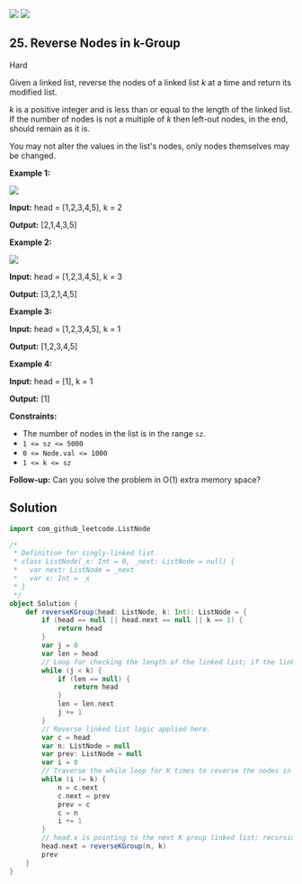 [![](https://img.shields.io/github/stars/javadev/LeetCode-in-All?label=Stars&style=flat-square)](https://github.com/javadev/LeetCode-in-All)
[![](https://img.shields.io/github/forks/javadev/LeetCode-in-All?label=Fork%20me%20on%20GitHub%20&style=flat-square)](https://github.com/javadev/LeetCode-in-All/fork)

## 25\. Reverse Nodes in k-Group

Hard

Given a linked list, reverse the nodes of a linked list _k_ at a time and return its modified list.

_k_ is a positive integer and is less than or equal to the length of the linked list. If the number of nodes is not a multiple of _k_ then left-out nodes, in the end, should remain as it is.

You may not alter the values in the list's nodes, only nodes themselves may be changed.

**Example 1:**

![](https://assets.leetcode.com/uploads/2020/10/03/reverse_ex1.jpg)

**Input:** head = [1,2,3,4,5], k = 2

**Output:** [2,1,4,3,5] 

**Example 2:**

![](https://assets.leetcode.com/uploads/2020/10/03/reverse_ex2.jpg)

**Input:** head = [1,2,3,4,5], k = 3

**Output:** [3,2,1,4,5] 

**Example 3:**

**Input:** head = [1,2,3,4,5], k = 1

**Output:** [1,2,3,4,5] 

**Example 4:**

**Input:** head = [1], k = 1

**Output:** [1] 

**Constraints:**

*   The number of nodes in the list is in the range `sz`.
*   `1 <= sz <= 5000`
*   `0 <= Node.val <= 1000`
*   `1 <= k <= sz`

**Follow-up:** Can you solve the problem in O(1) extra memory space?

## Solution

```scala
import com_github_leetcode.ListNode

/*
 * Definition for singly-linked list.
 * class ListNode(_x: Int = 0, _next: ListNode = null) {
 *   var next: ListNode = _next
 *   var x: Int = _x
 * }
 */
object Solution {
    def reverseKGroup(head: ListNode, k: Int): ListNode = {
        if (head == null || head.next == null || k == 1) {
            return head
        }
        var j = 0
        var len = head
        // Loop for checking the length of the linked list; if the linked list is less than k, then return as it is.
        while (j < k) {
            if (len == null) {
                return head
            }
            len = len.next
            j += 1
        }
        // Reverse linked list logic applied here.
        var c = head
        var n: ListNode = null
        var prev: ListNode = null
        var i = 0
        // Traverse the while loop for K times to reverse the nodes in K groups.
        while (i != k) {
            n = c.next
            c.next = prev
            prev = c
            c = n
            i += 1
        }
        // head.x is pointing to the next K group linked list; recursion for further remaining linked list.
        head.next = reverseKGroup(n, k)
        prev
    }
}
```
